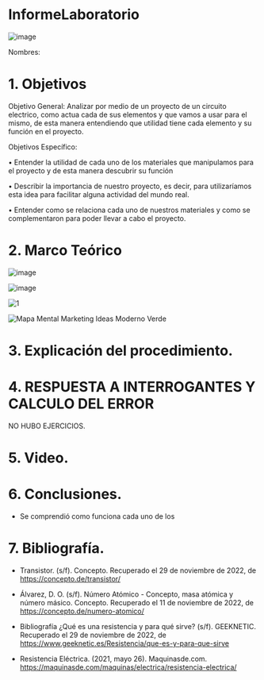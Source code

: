 # InformeLaboratorio

![image](https://user-images.githubusercontent.com/117947312/203880471-5e326b20-6cc9-4c7e-b7e1-5734e934a289.png)

Nombres: 
# 1. Objetivos

Objetivo General: 
Analizar por medio de un proyecto de un circuito electrico, como actua cada de sus elementos y que vamos a usar para el mismo, de esta manera entendiendo que utilidad tiene cada elemento y su función en el proyecto.

Objetivos Específico:

•	Entender la utilidad de cada uno de los materiales que manipulamos para el proyecto y de esta manera descubrir su función

•	Describir la importancia de nuestro proyecto, es decir, para utilizaríamos esta idea para facilitar alguna actividad del mundo real.

•	Entender como se relaciona cada uno de nuestros materiales y como se complementaron para poder llevar a cabo el proyecto.

# 2. Marco Teórico

![image](https://user-images.githubusercontent.com/117947312/204426185-63c301f8-0fee-4298-81dd-503fe2bb2fda.png)

![image](https://user-images.githubusercontent.com/117947312/204426208-fe2e4cd3-9671-4a7f-8b9f-84279ef814d6.png)

![1](https://user-images.githubusercontent.com/117947312/204430854-1cda2d7a-9db8-4777-afca-f8cb2c6a7050.png)

![Mapa Mental Marketing Ideas Moderno Verde](https://user-images.githubusercontent.com/117947312/204429472-b6b5db22-acd0-4322-b2bd-f4f199df206b.png)


# 3. Explicación del procedimiento.

# 4. RESPUESTA A INTERROGANTES Y CALCULO DEL ERROR
NO HUBO EJERCICIOS.

# 5. Video.

# 6. Conclusiones.
* Se comprendió como funciona cada uno de los 
# 7. Bibliografía.

* Transistor. (s/f). Concepto. Recuperado el 29 de noviembre de 2022, de https://concepto.de/transistor/

* Álvarez, D. O. (s/f). Número Atómico - Concepto, masa atómica y número másico. Concepto. Recuperado el 11 de noviembre de 2022, de https://concepto.de/numero-atomico/

* Bibliografía
¿Qué es una resistencia y para qué sirve? (s/f). GEEKNETIC. Recuperado el 29 de noviembre de 2022, de https://www.geeknetic.es/Resistencia/que-es-y-para-que-sirve

* Resistencia Eléctrica. (2021, mayo 26). Maquinasde.com. https://maquinasde.com/maquinas/electrica/resistencia-electrica/
